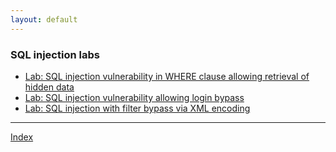 ```yaml
---
layout: default
---
```





### SQL injection labs 

- [Lab: SQL injection vulnerability in WHERE clause allowing retrieval of hidden data](./sql1.html)
- [Lab: SQL injection vulnerability allowing login bypass](./sql2.html)
- [Lab: SQL injection with filter bypass via XML encoding](./sql3.html)





***
[Index](../index.html)